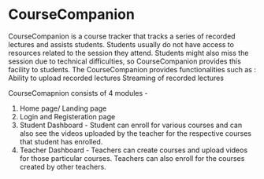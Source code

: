 # CourseCompanion
CourseCompanion is a course tracker that tracks a series of recorded lectures and assists students. Students usually do not have access to resources related to the session they attend. Students might also miss the session due to technical difficulties, so CourseCompanion provides this facility to students. The CourseCompanion provides functionalities such as :
  Ability to upload recorded lectures
  Streaming of recorded lectures
  
CourseComapnion consists of 4 modules -
  1) Home page/ Landing page 
  2) Login and Registeration page 
  3) Student Dashboard - Student can enroll for various courses and can also see the videos uploaded by the teacher for the respective courses that student has enrolled.
  4) Teacher Dashboard - Teachers can create courses and upload videos for those particular courses. Teachers can also enroll for the courses created by other teachers.
